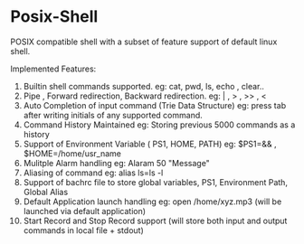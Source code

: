 # Posix-Shell

POSIX compatible shell with a subset of feature support of default linux shell.


Implemented Features:
1. Builtin shell commands supported.
   eg: cat, pwd, ls, echo , clear..
2. Pipe , Forward redirection, Backward redirection.
   eg: | , > , >> , <
3. Auto Completion of input command (Trie Data Structure)
   eg: press tab after writing initials of any supported command.
4. Command History Maintained
   eg: Storing previous 5000 commands as a history 
5. Support of Environment Variable ( PS1, HOME, PATH)
   eg: $PS1=&& , $HOME=/home/usr_name
6. Mulitple Alarm handling
   eg: Alaram 50 "Message"
7. Aliasing of command
   eg: alias ls=ls -l
8. Support of bachrc file to store global variables, PS1, Environment Path, Global Alias
9. Default Application launch handling 
   eg: open /home/xyz.mp3 (will be launched via default application)
10. Start Record and Stop Record support (will store both input and output commands in local file + stdout)
